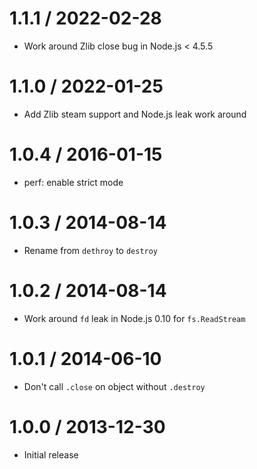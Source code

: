 1.1.1 / 2022-02-28
==================

  * Work around Zlib close bug in Node.js < 4.5.5

1.1.0 / 2022-01-25
==================

  * Add Zlib steam support and Node.js leak work around

1.0.4 / 2016-01-15
==================

  * perf: enable strict mode

1.0.3 / 2014-08-14
==================

  * Rename from `dethroy` to `destroy`

1.0.2 / 2014-08-14
==================

  * Work around `fd` leak in Node.js 0.10 for `fs.ReadStream`

1.0.1 / 2014-06-10
==================

  * Don't call `.close` on object without `.destroy`

1.0.0 / 2013-12-30
==================

  * Initial release
